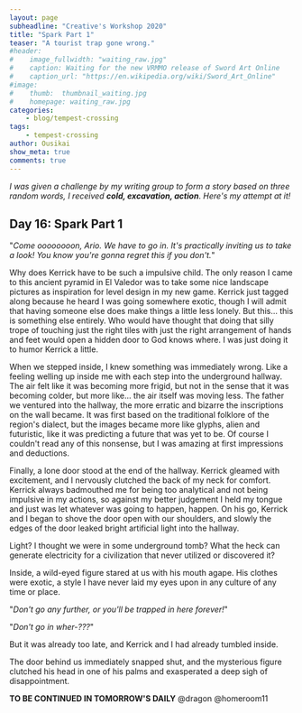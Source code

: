 ```yaml
---
layout: page
subheadline: "Creative's Workshop 2020"
title: "Spark Part 1"
teaser: "A tourist trap gone wrong."
#header:
#    image_fullwidth: "waiting_raw.jpg"
#    caption: Waiting for the new VRMMO release of Sword Art Online
#    caption_url: "https://en.wikipedia.org/wiki/Sword_Art_Online"
#image:
#    thumb:  thumbnail_waiting.jpg
#    homepage: waiting_raw.jpg
categories:
    - blog/tempest-crossing
tags:
    - tempest-crossing 
author: Ousikai
show_meta: true
comments: true
---
```

*I was given a challenge by my writing group to form a story based on three random words, I received* ***cold, excavation, action***. *Here's my attempt at it!* 

## Day 16: Spark Part 1

"*Come oooooooon, Ario. We have to go in. It's practically inviting us to take a look! You know you're gonna regret this if you don't.*"

Why does Kerrick have to be such a impulsive child. The only reason I came to this ancient pyramid in El Valedor was to take some nice landscape pictures as inspiration for level design in my new game. Kerrick just tagged along because he heard I was going somewhere exotic, though I will admit that having someone else does make things a little less lonely. But this... this is something else entirely. Who would have thought that doing that silly trope of touching just the right tiles with just the right arrangement of hands and feet would open a hidden door to God knows where. I was just doing it to humor Kerrick a little. 

When we stepped inside, I knew something was immediately wrong. Like a feeling welling up inside me with each step into the underground hallway. The air felt like it was becoming more frigid, but not in the sense that it was becoming colder, but more like... the air itself was moving less. The father we ventured into the hallway, the more erratic and bizarre the inscriptions on the wall became. It was first based on the traditional folklore of the region's dialect, but the images became more like glyphs, alien and futuristic, like it was predicting a future that was yet to be. Of course I couldn't read any of this nonsense, but I was amazing at first impressions and deductions.

Finally, a lone door stood at the end of the hallway. Kerrick gleamed with excitement, and I nervously clutched the back of my neck for comfort. Kerrick always badmouthed me for being too analytical and not being impulsive in my actions, so against my better judgement I held my tongue and just was let whatever was going to happen, happen. On his go, Kerrick and I began to shove the door open with our shoulders, and slowly the edges of the door leaked bright artificial light into the hallway. 

Light? I thought we were in some underground tomb? What the heck can generate electricity for a civilization that never utilized or discovered it?

Inside, a wild-eyed figure stared at us with his mouth agape. His clothes were exotic, a style I have never laid my eyes upon in any culture of any time or place.  

"*Don't go any further, or you'll be trapped in here forever!*" 

"*Don't go in wher-???*" 

But it was already too late, and Kerrick and I had already tumbled inside. 

The door behind us immediately snapped shut, and the mysterious figure clutched his head in one of his palms and exasperated a deep sigh of disappointment. 


**TO BE CONTINUED IN TOMORROW'S DAILY**
@dragon @homeroom11